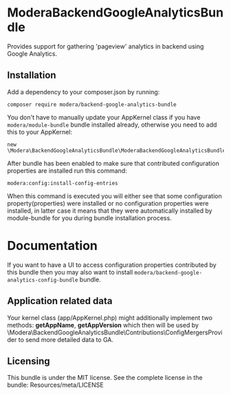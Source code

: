 # ModeraBackendGoogleAnalyticsBundle

Provides support for gathering 'pageview' analytics in backend using Google Analytics.

## Installation

Add a dependency to your composer.json by running:

    composer require modera/backend-google-analytics-bundle

You don't have to manually update your AppKernel class if you have `modera/module-bundle` bundle installed already, otherwise
you need to add this to your AppKernel:

    new \Modera\BackendGoogleAnalyticsBundle\ModeraBackendGoogleAnalyticsBundle(),

After bundle has been enabled to make sure that contributed configuration properties are installed run this command:

    modera:config:install-config-entries

When this command is executed you will either see that some configuration property(properties) were installed or
no configuration properties were installed, in latter case it means that they were automatically installed by
module-bundle for you during bundle installation process.

# Documentation

If you want to have a UI to access configuration properties contributed by this bundle then you may also want
to install `modera/backend-google-analytics-config-bundle` bundle.

## Application related data

Your kernel class (app/AppKernel.php) might additionally implement two methods: **getAppName**, **getAppVersion** which
then will be used by \Modera\BackendGoogleAnalyticsBundle\Contributions\ConfigMergersProvider to send more
detailed data to GA.

## Licensing

This bundle is under the MIT license. See the complete license in the bundle:
Resources/meta/LICENSE
